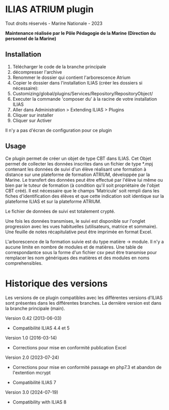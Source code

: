 ILIAS ATRIUM plugin
================================

Tout droits réservés - Marine Nationale - 2023

**Maintenance réalisée par le Pôle Pédagogie de la Marine (Direction du personnel de la Marine)**

Installation
------------
1. Télécharger le code de la branche principale
2. décompresser l'archive
3. Renommer le dossier qui contient l'arborescence Atrium
4. Copier le dossier dans l'installation ILIAS (créer les dossiers si nécessaire):
5. Customizing/global/plugins/Services/Repository/RepositoryObject/
6. Executer la commande 'composer du' à la racine de votre installation ILIAS
7. Aller dans Administration > Extending ILIAS > Plugins
8. Cliquer sur installer
9. Cliquer sur Activer

Il n'y a pas d'écran de configuration pour ce plugin

Usage
-----
Ce plugin permet de créer un objet de type CBT dans ILIAS.
Cet Objet permet de collecter les données inscrites dans un fichier de type *.mpj contenant les données de suivi d'un élève réalisant une formation à distance sur une plateforme de formation ATRIUM, développée par la Marine.
Le transfert des données peut être effectué par l'élève lui même ou bien par le tuteur de formation (à condition qu'il soit propriétaire de l'objet CBT créé).
Il est nécessaire que le champs 'Matricule' soit rempli dans les fiches d'identification des élèves et que cette indication soit identique sur la plateforme ILIAS et sur la plateforme ATRIUM.

Le fichier de données de suivi est totalement crypté.

Une fois les données transmises, le suivi est disponible sur l'onglet progression avec les vues habituelles (utilisateurs, matrice et sommaire).
Une feuille de notes récapitulative peut être imprimée en format Excel.

L'arborescence de la formation suivie est du type matière -> module. Il n'y a aucune limite en nombre de modules et de matières.
Une table de correspondantce sous la forme d'un fichier csv peut être transmise pour remplacer les nom génériques des matières et des modules en noms comprehensibles.


Historique des versions
===============

Les versions de ce plugin compatibles avec les différentes versions d'ILIAS sont présentes dans les différentes branches. La dernière version est dans la branche principale (main).

Version 0.42 (2013-06-03)
* Compatibilité ILIAS 4.4 et 5
  
Version 1.0 (2016-03-14)
* Corrections pour mise en conformité publication Excel
  
Version 2.0 (2023-07-24)
* Corrections pour mise en conformité passage en php7.3 et abandon de l'extention mcrypt
  
* Compatibilité ILIAS 7
  
Version 3.0 (2024-07-19)
* Compatibility with ILIAS 8